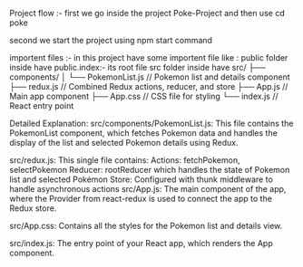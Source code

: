 
Project flow :-
first we go inside the project 
Poke-Project and then use cd poke 

second we start the project using npm start command 

importent files :- 
in this project have some importent file like :
public folder inside have 
public.index:- its root file 
src folder inside have 
src/
├── components/
│   └── PokemonList.js  // Pokemon list and details component
├── redux.js            // Combined Redux actions, reducer, and store
├── App.js              // Main app component
├── App.css             // CSS file for styling
└── index.js            // React entry point
 
Detailed Explanation:
src/components/PokemonList.js: This file contains the PokemonList component, which fetches Pokemon data and handles the display of the list and selected Pokemon details using Redux.

src/redux.js: This single file contains:
Actions: fetchPokemon, selectPokemon
Reducer: rootReducer which handles the state of Pokemon list and selected Pokémon
Store: Configured with thunk middleware to handle asynchronous actions
src/App.js: The main component of the app, where the Provider from react-redux is used to connect the app to the Redux store.

src/App.css: Contains all the styles for the Pokemon list and details view.

src/index.js: The entry point of your React app, which renders the App component.


